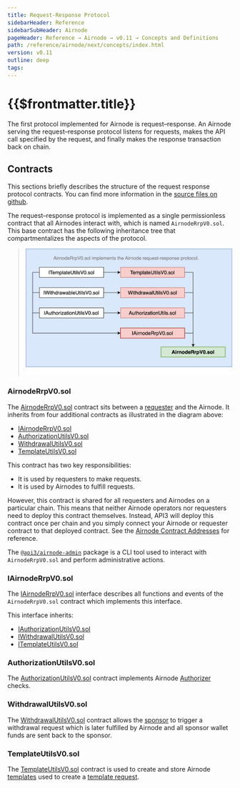 ```yaml
---
title: Request-Response Protocol
sidebarHeader: Reference
sidebarSubHeader: Airnode
pageHeader: Reference → Airnode → v0.11 → Concepts and Definitions
path: /reference/airnode/next/concepts/index.html
version: v0.11
outline: deep
tags:
---
```


<VersionWarning/>

<PageHeader/>

<SearchHighlight/>

<FlexStartTag/>

# {{$frontmatter.title}}

The first protocol implemented for Airnode is request–response. An Airnode
serving the request–response protocol listens for requests, makes the API call
specified by the request, and finally makes the response transaction back on
chain.

## Contracts

This sections briefly describes the structure of the request response protocol
contracts. You can find more information in the
[source files on github](https://github.com/api3dao/airnode/tree/v0.11/packages/airnode-protocol/contracts/rrp).

The request–response protocol is implemented as a single permissionless contract
that all Airnodes interact with, which is named `AirnodeRrpV0.sol`. This base
contract has the following inheritance tree that compartmentalizes the aspects
of the protocol.

> <img src="../assets/images/RRP-protocol-contracts.png" width="650px"/>

### AirnodeRrpV0.sol

The
[AirnodeRrpV0.sol<ExternalLinkImage/>](https://github.com/api3dao/airnode/blob/v0.11/packages/airnode-protocol/contracts/rrp/AirnodeRrpV0.sol)
contract sits between a
[requester](/reference/airnode/next/concepts/requester.md) and the Airnode. It
inherits from four additional contracts as illustrated in the diagram above:

- [IAirnodeRrpV0.sol](/reference/airnode/next/concepts/index.md#iairnoderrpv0-sol)
- [AuthorizationUtilsV0.sol](/reference/airnode/next/concepts/index.md#authorizationutilsv0-sol)
- [WithdrawalUtilsV0.sol](/reference/airnode/next/concepts/index.md#withdrawalutilsv0-sol)
- [TemplateUtilsV0.sol](/reference/airnode/next/concepts/index.md#templateutilsv0-sol)

This contract has two key responsibilities:

- It is used by requesters to make requests.
- It is used by Airnodes to fulfill requests.

However, this contract is shared for all requesters and Airnodes on a particular
chain. This means that neither Airnode operators nor requesters need to deploy
this contract themselves. Instead, API3 will deploy this contract once per chain
and you simply connect your Airnode or requester contract to that deployed
contract. See the [Airnode Contract Addresses](/reference/airnode/next/) for
reference.

The [`@api3/airnode-admin`](/reference/airnode/next/packages/admin-cli.md)
package is a CLI tool used to interact with `AirnodeRrpV0.sol` and perform
administrative actions.

### IAirnodeRrpV0.sol

The
[IAirnodeRrpV0.sol<ExternalLinkImage/>](https://github.com/api3dao/airnode/blob/v0.11/packages/airnode-protocol/contracts/rrp/interfaces/IAirnodeRrpV0.sol)
interface describes all functions and events of the `AirnodeRrpV0.sol` contract
which implements this interface.

This interface inherits:

- [IAuthorizationUtilsV0.sol<ExternalLinkImage/>](https://github.com/api3dao/airnode/blob/v0.11/packages/airnode-protocol/contracts/rrp/interfaces/IAuthorizationUtilsV0.sol)
- [IWithdrawalUtilsV0.sol<ExternalLinkImage/>](https://github.com/api3dao/airnode/blob/v0.11/packages/airnode-protocol/contracts/rrp/interfaces/IWithdrawalUtilsV0.sol)
- [ITemplateUtilsV0.sol<ExternalLinkImage/>](https://github.com/api3dao/airnode/blob/v0.11/packages/airnode-protocol/contracts/rrp/interfaces/ITemplateUtilsV0.sol)

### AuthorizationUtilsV0.sol

The
[AuthorizationUtilsV0.sol<ExternalLinkImage/>](https://github.com/api3dao/airnode/blob/v0.11/packages/airnode-protocol/contracts/rrp/AuthorizationUtilsV0.sol)
contract implements Airnode
[Authorizer](/reference/airnode/next/concepts/authorizers.md) checks.

### WithdrawalUtilsV0.sol

The
[WithdrawalUtilsV0.sol<ExternalLinkImage/>](https://github.com/api3dao/airnode/blob/v0.11/packages/airnode-protocol/contracts/rrp/WithdrawalUtilsV0.sol)
contract allows the [sponsor](/reference/airnode/next/concepts/sponsor.md) to
trigger a withdrawal request which is later fulfilled by Airnode and all sponsor
wallet funds are sent back to the sponsor.

### TemplateUtilsV0.sol

The
[TemplateUtilsV0.sol<ExternalLinkImage/>](https://github.com/api3dao/airnode/blob/v0.11/packages/airnode-protocol/contracts/rrp/TemplateUtilsV0.sol)
contract is used to create and store Airnode
[templates](/reference/airnode/next/concepts/template.md) used to create a
[template request](/reference/airnode/next/concepts/request.md#template-request).

<FlexEndTag/>
